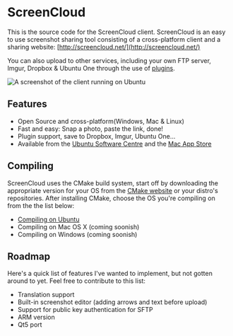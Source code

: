 ScreenCloud
===========
This is the source code for the ScreenCloud client. ScreenCloud is an easy to use screenshot sharing tool consisting of a cross-platform client and a sharing website: [http://screencloud.net/](http://screencloud.net/)

You can also upload to other services, including your own FTP server, Imgur, Dropbox & Ubuntu One through the use of [plugins](https://github.com/olav-st/screencloud-plugins).

![A screenshot of the client running on Ubuntu](http://screencloud.net/img/screenshots/f8bcc619cb72c94cb6530b93bfefcacb.png)

Features
--------------
* Open Source and cross-platform(Windows, Mac & Linux)  
* Fast and easy: Snap a photo, paste the link, done!
* Plugin support, save to Dropbox, Imgur, Ubuntu One...
* Available from the [Ubuntu Software Centre](https://apps.ubuntu.com/cat/applications/screencloud/) and the [Mac App Store](https://itunes.apple.com/us/app/screencloud/id527048885?ls=1&mt=12)

Compiling
--------------
ScreenCloud uses the CMake build system, start off by downloading the appropriate version for your OS from the [CMake website](http://www.cmake.org/) or your distro's repositories. After installing CMake, choose the OS you're compiling on from the the list below:

* [Compiling on Ubuntu](https://github.com/olav-st/screencloud/wiki) 
* Compiling on Mac OS X (coming soonish)
* Compiling on Windows (coming soonish)

Roadmap
--------------
Here's a quick list of features I've wanted to implement, but not gotten around to yet. Feel free to contribute to this list:

* Translation support
* Built-in screenshot editor (adding arrows and text before upload)
* Support for public key authentication for SFTP
* ARM version
* Qt5 port
